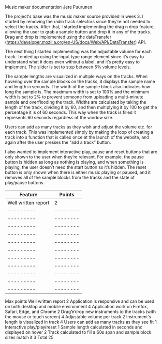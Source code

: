 Music maker documentation
Jere Puurunen

The project's base was the music maker source provided in week 3. I started by removing the radio track selectors since they’re not needed to select the tracks. After that, I started implementing the drag n drop feature, allowing the user to grab a sample button and drop it in any of the tracks. Drag and drop is implemented using the dataTransfer (https://developer.mozilla.org/en-US/docs/Web/API/DataTransfer) API.

The next thing I started implementing was the adjustable volume for each track. I ended up using the input type range element since it’s easy to understand what it does even without a label, and it’s pretty easy to implement. The slider is set to step between 5% volume levels.

The sample lengths are visualized in multiple ways on the tracks. When hovering over the sample blocks on the tracks, it displays the sample name and length in seconds. The width of the sample block also indicates how long the sample is. The maximum width is set to 100% and the minimum width is set to 2% to prevent someone from uploading a multi-minute sample and overflooding the track. Widths are calculated by taking the length of the track, dividing it by 60, and then multiplying it by 100 to get the percentage it is of 60 seconds. This way when the track is filled it represents 60 seconds regardless of the window size.

Users can add as many tracks as they wish and adjust the volume etc. for each track. This was implemented simply by making the loop of creating a track into a function that is called once at the launch of the website, and again after the user presses the “add a track” button.

I also wanted to implement interactive play, pause and reset buttons that are only shown to the user when they’re relevant. For example, the pause button is hidden as long as nothing is playing, and when something is playing, the user doesn’t need the start button so it’s hidden. The reset button is only shown when there is either music playing or paused, and it removes all of the sample blocks from the tracks and the state of play/pause buttons.

| Feature | Points |
| ------- | ------ |
| Well written report | 2 |
|---------|--------|
|---------|--------|
|---------|--------|
|---------|--------|
|---------|--------|
|---------|--------|
|---------|--------|
|---------|--------|
|---------|--------|
|---------|--------|
|---------|--------|

Max points
Well written report
2
Application is responsive and can be used on both desktop and mobile environment
4
Application work on Firefox, Safari, Edge, and Chrome
2
Drag’n’drop new instruments to the tracks (with the mouse or touch screen)
4
Adjustable volume per track
2
Instrument's length is visualized in track
4
Users can add as many tracks as they see fit
1
Interactive play/play/reset
1
Sample length calculated in seconds and displayed on hover
2
Track calculated to fill a 60s span and sample block sizes match it
3
Total
25


